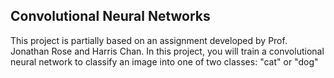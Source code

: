 ## Convolutional Neural Networks
This project is partially based on an assignment developed by Prof. Jonathan Rose and Harris Chan.
In this project, you will train a convolutional neural network to classify an image into one of two classes: "cat" or "dog"
